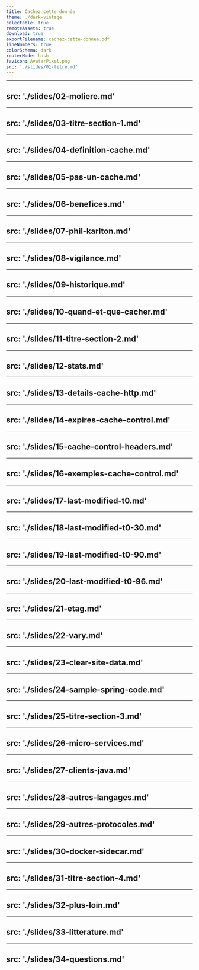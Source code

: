 ```yaml
---
title: Cachez cette donnée
theme: ./dark-vintage
selectable: true
remoteAssets: true
download: true
exportFilename: cachez-cette-donnee.pdf
lineNumbers: true
colorSchema: dark
routerMode: hash
favicon: AvatarPixel.png
src: './slides/01-titre.md'
---
```


---
src: './slides/02-moliere.md'
---

---
src: './slides/03-titre-section-1.md'
---

---
src: './slides/04-definition-cache.md'
---

---
src: './slides/05-pas-un-cache.md'
---

---
src: './slides/06-benefices.md'
---

---
src: './slides/07-phil-karlton.md'
---

---
src: './slides/08-vigilance.md'
---

---
src: './slides/09-historique.md'
---

---
src: './slides/10-quand-et-que-cacher.md'
---

---
src: './slides/11-titre-section-2.md'
---

---
src: './slides/12-stats.md'
---

---
src: './slides/13-details-cache-http.md'
---

---
src: './slides/14-expires-cache-control.md'
---

---
src: './slides/15-cache-control-headers.md'
---

---
src: './slides/16-exemples-cache-control.md'
---

---
src: './slides/17-last-modified-t0.md'
---

---
src: './slides/18-last-modified-t0-30.md'
---

---
src: './slides/19-last-modified-t0-90.md'
---

---
src: './slides/20-last-modified-t0-96.md'
---

---
src: './slides/21-etag.md'
---

---
src: './slides/22-vary.md'
---

---
src: './slides/23-clear-site-data.md'
---

---
src: './slides/24-sample-spring-code.md'
---

---
src: './slides/25-titre-section-3.md'
---

---
src: './slides/26-micro-services.md'
---

---
src: './slides/27-clients-java.md'
---

---
src: './slides/28-autres-langages.md'
---

---
src: './slides/29-autres-protocoles.md'
---

---
src: './slides/30-docker-sidecar.md'
---

---
src: './slides/31-titre-section-4.md'
---

---
src: './slides/32-plus-loin.md'
---

---
src: './slides/33-litterature.md'
---

---
src: './slides/34-questions.md'
---






